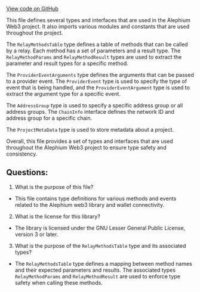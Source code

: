 [View code on GitHub](https://github.com/alephium/alephium-web3/packages/walletconnect/src/types.ts)

This file defines several types and interfaces that are used in the Alephium Web3 project. It also imports various modules and constants that are used throughout the project. 

The `RelayMethodsTable` type defines a table of methods that can be called by a relay. Each method has a set of parameters and a result type. The `RelayMethodParams` and `RelayMethodResult` types are used to extract the parameter and result types for a specific method. 

The `ProviderEventArguments` type defines the arguments that can be passed to a provider event. The `ProviderEvent` type is used to specify the type of event that is being handled, and the `ProviderEventArgument` type is used to extract the argument type for a specific event. 

The `AddressGroup` type is used to specify a specific address group or all address groups. The `ChainInfo` interface defines the network ID and address group for a specific chain. 

The `ProjectMetaData` type is used to store metadata about a project. 

Overall, this file provides a set of types and interfaces that are used throughout the Alephium Web3 project to ensure type safety and consistency.
## Questions: 
 1. What is the purpose of this file?
- This file contains type definitions for various methods and events related to the Alephium web3 library and wallet connectivity.

2. What is the license for this library?
- The library is licensed under the GNU Lesser General Public License, version 3 or later.

3. What is the purpose of the `RelayMethodsTable` type and its associated types?
- The `RelayMethodsTable` type defines a mapping between method names and their expected parameters and results. The associated types `RelayMethodParams` and `RelayMethodResult` are used to enforce type safety when calling these methods.